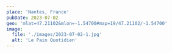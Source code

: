 ```yaml
---
place: 'Nantes, France'
pubDate: 2023-07-02
geo: 'mlat=47.21102&mlon=-1.54700#map=19/47.21102/-1.54700'
image:
  file: './images/2023-07-02-1.jpg'
  alt: 'Le Pain Quotidien'
---
```

